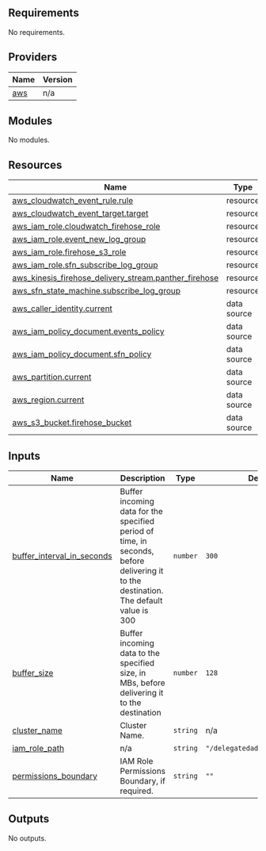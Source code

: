 ## Requirements

No requirements.

## Providers

| Name | Version |
|------|---------|
| <a name="provider_aws"></a> [aws](#provider\_aws) | n/a |

## Modules

No modules.

## Resources

| Name | Type |
|------|------|
| [aws_cloudwatch_event_rule.rule](https://registry.terraform.io/providers/hashicorp/aws/latest/docs/resources/cloudwatch_event_rule) | resource |
| [aws_cloudwatch_event_target.target](https://registry.terraform.io/providers/hashicorp/aws/latest/docs/resources/cloudwatch_event_target) | resource |
| [aws_iam_role.cloudwatch_firehose_role](https://registry.terraform.io/providers/hashicorp/aws/latest/docs/resources/iam_role) | resource |
| [aws_iam_role.event_new_log_group](https://registry.terraform.io/providers/hashicorp/aws/latest/docs/resources/iam_role) | resource |
| [aws_iam_role.firehose_s3_role](https://registry.terraform.io/providers/hashicorp/aws/latest/docs/resources/iam_role) | resource |
| [aws_iam_role.sfn_subscribe_log_group](https://registry.terraform.io/providers/hashicorp/aws/latest/docs/resources/iam_role) | resource |
| [aws_kinesis_firehose_delivery_stream.panther_firehose](https://registry.terraform.io/providers/hashicorp/aws/latest/docs/resources/kinesis_firehose_delivery_stream) | resource |
| [aws_sfn_state_machine.subscribe_log_group](https://registry.terraform.io/providers/hashicorp/aws/latest/docs/resources/sfn_state_machine) | resource |
| [aws_caller_identity.current](https://registry.terraform.io/providers/hashicorp/aws/latest/docs/data-sources/caller_identity) | data source |
| [aws_iam_policy_document.events_policy](https://registry.terraform.io/providers/hashicorp/aws/latest/docs/data-sources/iam_policy_document) | data source |
| [aws_iam_policy_document.sfn_policy](https://registry.terraform.io/providers/hashicorp/aws/latest/docs/data-sources/iam_policy_document) | data source |
| [aws_partition.current](https://registry.terraform.io/providers/hashicorp/aws/latest/docs/data-sources/partition) | data source |
| [aws_region.current](https://registry.terraform.io/providers/hashicorp/aws/latest/docs/data-sources/region) | data source |
| [aws_s3_bucket.firehose_bucket](https://registry.terraform.io/providers/hashicorp/aws/latest/docs/data-sources/s3_bucket) | data source |

## Inputs

| Name | Description | Type | Default | Required |
|------|-------------|------|---------|:--------:|
| <a name="input_buffer_interval_in_seconds"></a> [buffer\_interval\_in\_seconds](#input\_buffer\_interval\_in\_seconds) | Buffer incoming data for the specified period of time, in seconds, before delivering it to the destination. The default value is 300 | `number` | `300` | no |
| <a name="input_buffer_size"></a> [buffer\_size](#input\_buffer\_size) | Buffer incoming data to the specified size, in MBs, before delivering it to the destination | `number` | `128` | no |
| <a name="input_cluster_name"></a> [cluster\_name](#input\_cluster\_name) | Cluster Name. | `string` | n/a | yes |
| <a name="input_iam_role_path"></a> [iam\_role\_path](#input\_iam\_role\_path) | n/a | `string` | `"/delegatedadmin/developer/"` | no |
| <a name="input_permissions_boundary"></a> [permissions\_boundary](#input\_permissions\_boundary) | IAM Role Permissions Boundary, if required. | `string` | `""` | no |

## Outputs

No outputs.